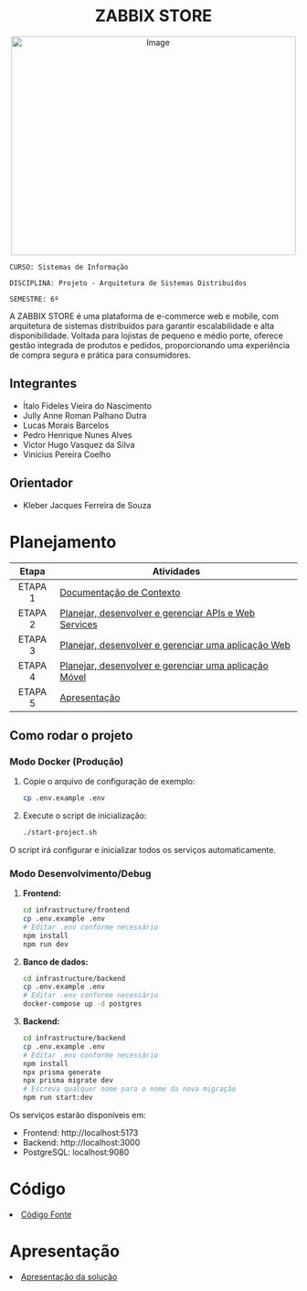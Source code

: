 <h1 align="center">ZABBIX STORE</h1> 
<div align="center">
  <img width="498" height="383" alt="Image" src="https://github.com/user-attachments/assets/e8981c7b-7308-47b5-bf49-70a4dd7ab00a" />
</div>


`CURSO: Sistemas de Informação`

`DISCIPLINA: Projeto - Arquitetura de Sistemas Distribuídos`

`SEMESTRE: 6º`

A ZABBIX STORE é uma plataforma de e-commerce web e mobile, com arquitetura de sistemas distribuídos para garantir escalabilidade e alta disponibilidade. Voltada para lojistas de pequeno e médio porte, oferece gestão integrada de produtos e pedidos, proporcionando uma experiência de compra segura e prática para consumidores.

## Integrantes

* Ítalo Fideles Vieira do Nascimento
* Jully Anne Roman Palhano Dutra
* Lucas Morais Barcelos
* Pedro Henrique Nunes Alves
* Victor Hugo Vasquez da Silva
* Vinícius Pereira Coelho

## Orientador

* Kleber Jacques Ferreira de Souza

# Planejamento

| Etapa         | Atividades |
|  :----:   | ----------- |
| ETAPA 1         |[Documentação de Contexto](docs/contexto.md) <br> |
| ETAPA 2         |[Planejar, desenvolver e gerenciar APIs e Web Services](docs/backend-apis.md) <br> |
| ETAPA 3         |[Planejar, desenvolver e gerenciar uma aplicação Web](docs/frontend-web.md) |
| ETAPA 4        |[Planejar, desenvolver e gerenciar uma aplicação Móvel](docs/frontend-mobile.md) <br>  |
| ETAPA 5         | [Apresentação](presentation/README.md) |
## Como rodar o projeto

### Modo Docker (Produção)

1. Copie o arquivo de configuração de exemplo:
   ```bash
   cp .env.example .env
   ```

2. Execute o script de inicialização:
   ```bash
   ./start-project.sh
   ```

O script irá configurar e inicializar todos os serviços automaticamente.

### Modo Desenvolvimento/Debug

1. **Frontend:**
   ```bash
   cd infrastructure/frontend
   cp .env.example .env
   # Editar .env conforme necessário
   npm install
   npm run dev
   ```

2. **Banco de dados:**
   ```bash
   cd infrastructure/backend
   cp .env.example .env
   # Editar .env conforme necessário
   docker-compose up -d postgres
   ```

3. **Backend:**
   ```bash
   cd infrastructure/backend
   cp .env.example .env
   # Editar .env conforme necessário
   npm install
   npx prisma generate
   npx prisma migrate dev
   # Escreva qualquer nome para o nome da nova migração
   npm run start:dev
   ```

Os serviços estarão disponíveis em:
- Frontend: http://localhost:5173
- Backend: http://localhost:3000
- PostgreSQL: localhost:9080

# Código

<li><a href="src/README.md"> Código Fonte</a></li>

# Apresentação

<li><a href="presentation/README.md"> Apresentação da solução</a></li>

